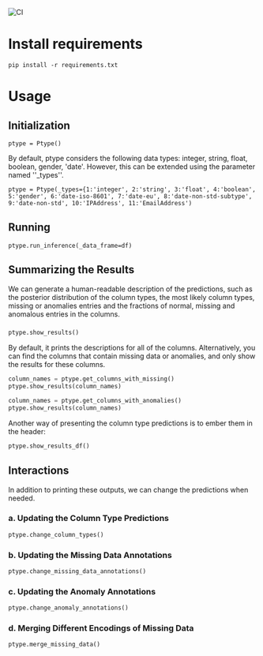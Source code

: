 ![CI](https://github.com/alan-turing-institute/ptype-dmkd/workflows/CI/badge.svg)

# Install requirements
```
pip install -r requirements.txt
```

# Usage
## Initialization
```
ptype = Ptype() 
```
By default, ptype considers the following data types: integer, string, float, boolean, gender, 'date'. However, this can be extended using the parameter named ''_types''.


```
ptype = Ptype(_types={1:'integer', 2:'string', 3:'float', 4:'boolean', 5:'gender', 6:'date-iso-8601', 7:'date-eu', 8:'date-non-std-subtype', 9:'date-non-std', 10:'IPAddress', 11:'EmailAddress') 
```

## Running
```
ptype.run_inference(_data_frame=df)
```

## Summarizing the Results
We can generate a human-readable description of the predictions, such as the posterior distribution of the column types, the most likely column types, missing or anomalies entries and the fractions of normal, missing and anomalous entries in the columns.

###
```python
ptype.show_results()
```
By default, it prints the descriptions for all of the columns. Alternatively, you can find the columns that contain missing data or anomalies, and only show the results for these columns.
```python
column_names = ptype.get_columns_with_missing()
ptype.show_results(column_names)
```


```python
column_names = ptype.get_columns_with_anomalies()
ptype.show_results(column_names)
```

Another way of presenting the column type predictions is to ember them in the header:
```python
ptype.show_results_df()
```

## Interactions
In addition to printing these outputs, we can change the predictions when needed.

### a. Updating the Column Type Predictions
```python
ptype.change_column_types()
```

### b. Updating the Missing Data Annotations
```python
ptype.change_missing_data_annotations()
```

### c. Updating the Anomaly Annotations
```python
ptype.change_anomaly_annotations()
```

### d. Merging Different Encodings of Missing Data
```python
ptype.merge_missing_data()
```
